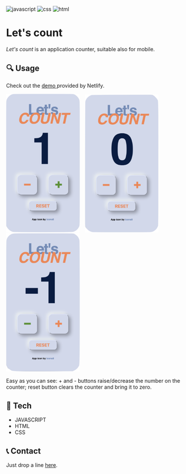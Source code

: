 ![javascript](https://img.shields.io/badge/JavaScript-323330?style=for-the-badge&logo=javascript&logoColor=F7DF1E)
![css](https://img.shields.io/badge/CSS3-1572B6?style=for-the-badge&logo=css3&logoColor=white)
![html](https://img.shields.io/badge/HTML5-E34F26?style=for-the-badge&logo=html5&logoColor=white)

# Let's count
_Let's count_ is an application counter, suitable also for mobile. 

## :mag: Usage 
Check out the <a href="https://lets-count-project.netlify.app">demo </a> provided by Netlify.

<p float=left>
<img src='images/plus_one.png' width=200px style="padding-right:10px">
<img src='images/zero.png' width=200px>
<img src='images/minus_one.png' width=200px>
</p>

Easy as you can see: + and - buttons raise/decrease the number on the counter; reset button clears the counter and bring it to zero.

## :hammer: Tech
- JAVASCRIPT
- HTML
- CSS
## :telephone_receiver: Contact
 Just drop a line [here](https://kassandra-94.github.io/docs/contact.html).

